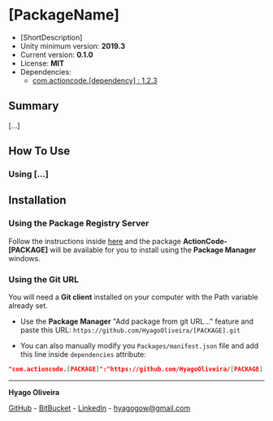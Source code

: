 # [PackageName]

* [ShortDescription]
* Unity minimum version: **2019.3**
* Current version: **0.1.0**
* License: **MIT**
* Dependencies:
	- [com.actioncode.[dependency] : 1.2.3](https://github.com/HyagoOliveira/[dependency]/tree/1.2.3/)

## Summary

[...]

## How To Use

### Using [...]

## Installation

### Using the Package Registry Server

Follow the instructions inside [here](https://cutt.ly/ukvj1c8) and the package **ActionCode-[PACKAGE]** 
will be available for you to install using the **Package Manager** windows.

### Using the Git URL

You will need a **Git client** installed on your computer with the Path variable already set. 

- Use the **Package Manager** "Add package from git URL..." feature and paste this URL: `https://github.com/HyagoOliveira/[PACKAGE].git`

- You can also manually modify you `Packages/manifest.json` file and add this line inside `dependencies` attribute: 

```json
"com.actioncode.[PACKAGE]":"https://github.com/HyagoOliveira/[PACKAGE].git"
```

---

**Hyago Oliveira**

[GitHub](https://github.com/HyagoOliveira) -
[BitBucket](https://bitbucket.org/HyagoGow/) -
[LinkedIn](https://www.linkedin.com/in/hyago-oliveira/) -
<hyagogow@gmail.com>
